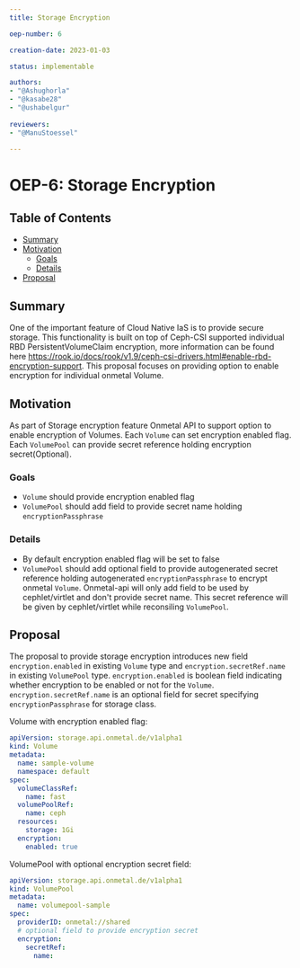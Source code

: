 ```yaml
---
title: Storage Encryption

oep-number: 6

creation-date: 2023-01-03

status: implementable

authors:
- "@Ashughorla"
- "@kasabe28"
- "@ushabelgur"
  
reviewers:
- "@ManuStoessel"

---
```


# OEP-6: Storage Encryption

## Table of Contents

- [Summary](#summary)
- [Motivation](#motivation)
    - [Goals](#goals)
    - [Details](#Details)
- [Proposal](#proposal)

## Summary
One of the important feature of Cloud Native IaS is to provide secure storage. This functionality is built on top of Ceph-CSI supported individual RBD PersistentVolumeClaim encryption, more information can be found here https://rook.io/docs/rook/v1.9/ceph-csi-drivers.html#enable-rbd-encryption-support. This proposal focuses on providing option to enable encryption for individual onmetal Volume.

## Motivation
As part of Storage encryption feature Onmetal API to support option to enable encryption of Volumes. Each `Volume` can set encryption enabled flag. Each `VolumePool` can provide secret reference holding encryption secret(Optional).

### Goals
  - `Volume` should provide encryption enabled flag
  - `VolumePool` should add field to provide secret name holding `encryptionPassphrase`

### Details
  - By default encryption enabled flag will be set to false
  - `VolumePool` should add optional field to provide autogenerated secret reference holding autogenerated `encryptionPassphrase` to encrypt onmetal `Volume`. Onmetal-api will only add field to be used by cephlet/virtlet and don't provide secret name. This secret reference will be given by cephlet/virtlet while reconsiling `VolumePool`.

## Proposal
The proposal to provide storage encryption introduces new field `encryption.enabled` in existing `Volume` type and `encryption.secretRef.name` in existing `VolumePool` type. `encryption.enabled` is boolean field indicating whether encryption to be enabled or not for the `Volume`. `encryption.secretRef.name` is an optional field for secret specifying `encryptionPassphrase` for storage class.

Volume with encryption enabled flag:

[//]: # (@formatter:off)
```yaml
apiVersion: storage.api.onmetal.de/v1alpha1
kind: Volume
metadata:
  name: sample-volume
  namespace: default
spec:
  volumeClassRef:
    name: fast
  volumePoolRef:
    name: ceph
  resources:
    storage: 1Gi
  encryption:
    enabled: true
```
[//]: # (@formatter:on)

VolumePool with optional encryption secret field:

[//]: # (@formatter:off)
```yaml
apiVersion: storage.api.onmetal.de/v1alpha1
kind: VolumePool
metadata:
  name: volumepool-sample
spec:
  providerID: onmetal://shared
  # optional field to provide encryption secret
  encryption:
    secretRef:
      name:
```
[//]: # (@formatter:on)